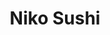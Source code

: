 ---
layout: place
title: Niko Sushi
permalink: /california/tarzana/niko-sushi.html
stateAbbr: CA
stateName: California
cityName: Tarzana
seo:
  type: restaurant
  links: null
place_id: ChIJtRQ9rROZwoARDioW2YVHlGA
photos:
  - name: >-
      places/ChIJtRQ9rROZwoARDioW2YVHlGA/photos/AeeoHcKH3_ghShKD7teYeoWPOISmQAQDC8KEUEGZwENqNTwBGP66TEb7-7_PLJusVDHq2PYdfQKdPWGo7-xv6I3GA4zh205i4VW3UM9tSeOrKjvOlXKv3KU5LGBK3NmRYUL5oGwUlX6TE6tkZHDzu3spI68Cz-T4MhsOZfkCsMDEP6mxPI0HBj5pOtb0lhQv1RoMmDtV7r97RAuouOi8J0ag7hOzNyxnsd3nu-bkZs45Wt2KXJteYhrXlzw8Z0-ZQdRlXBADKYd1MkcLZaeBI-ZEXTN6J-44yKl7RzRYEb3xzOv81A
    widthPx: 656
    heightPx: 369
    authorAttributions:
      - displayName: Niko Sushi
        uri: https://maps.google.com/maps/contrib/101444798153360078805
        photoUri: >-
          https://lh3.googleusercontent.com/a-/ALV-UjWPO9hjWJKd45LCv4WWyecB8AB5PGkJ4BN1jf-nn1-FLijZzak=s100-p-k-no-mo
    flagContentUri: >-
      https://www.google.com/local/imagery/report/?cb_client=maps_api_places.places_api&image_key=!1e10!2sAF1QipN_8j51qM4KgYkKXsnv2VaIqtfOKvhGTIYF0HZB&hl=en-US
    googleMapsUri: >-
      https://www.google.com/maps/place//data=!3m4!1e2!3m2!1sAF1QipN_8j51qM4KgYkKXsnv2VaIqtfOKvhGTIYF0HZB!2e10!4m2!3m1!1s0x80c29913ad3d14b5:0x60944785d9162a0e
  - name: >-
      places/ChIJtRQ9rROZwoARDioW2YVHlGA/photos/AeeoHcLgEh99z0KjpR2RGXEoZaWxXNXjMuLhJhezjxnWR58xoFde51HkI6qBYjCn6ZW8-Np87hRAroPTBHDOZnVjsz2Pq--EXYjzi6Q0DMUHOKITKO_Dlg0i1N_-xBlNXPRQYMOov0V0Dhhqc12ty8ouHo1LR7Abd55A0pGBvHdAA_1XawOPpYI6w7o93hMG99gJQ-0E3aN116fNLcThpXiPQi22b8VhsNXOBqy-5loK86COhFDMXkSQ005jlHt-_jqtT5rWJiMBUXv8-n1i1T_D0Gna1r-ege0k2G1QA-Jt2Cep_w
    widthPx: 816
    heightPx: 612
    authorAttributions:
      - displayName: Niko Sushi
        uri: https://maps.google.com/maps/contrib/101444798153360078805
        photoUri: >-
          https://lh3.googleusercontent.com/a-/ALV-UjWPO9hjWJKd45LCv4WWyecB8AB5PGkJ4BN1jf-nn1-FLijZzak=s100-p-k-no-mo
    flagContentUri: >-
      https://www.google.com/local/imagery/report/?cb_client=maps_api_places.places_api&image_key=!1e10!2sAF1QipMNg8obxMRDzZo8rzW4U43EGnuvkFPdsXXw6IBZ&hl=en-US
    googleMapsUri: >-
      https://www.google.com/maps/place//data=!3m4!1e2!3m2!1sAF1QipMNg8obxMRDzZo8rzW4U43EGnuvkFPdsXXw6IBZ!2e10!4m2!3m1!1s0x80c29913ad3d14b5:0x60944785d9162a0e
  - name: >-
      places/ChIJtRQ9rROZwoARDioW2YVHlGA/photos/AeeoHcKz53BJjXTwOM1y2ALBcquljZDZzJH9_Xr9LP0pL2JjcYWk8ZeIxMKDyE4ifyH9gMcTC335yGVbPH0A5FU5-xRXLIxZXs6e9aN5X083Q8A1SEFpvOWt7ZKv289hJi6zNU7Ru7sowixen8ueNjcRPOPzFi9IKllsRVtXHvwQw55HPMXXyq3Lx0-Ps0AaGCxla8HA_7YdC73HztPtzbNwc6oi6GW4Gg6zsPp-tJgjNvLE5Whncd6fNTYUMMfkhgyQGhFKg8PTeDhmxBMyb2g1gHXvfUNKoq5JYR_ZsI3OC48KwFot_ncduaa9bXUlWqDqCQeQIE53Y47e5_wGd9KC_P9LEHHedV01Ju4d2ynAySpX-aIzexB4AVtKYUXgv3WXMIJzKXkcRIU3nr8jNktCoS1z8o5OEy8eXWBAOd47RGXM5Jhu
    widthPx: 480
    heightPx: 640
    authorAttributions:
      - displayName: Palmetto Aquino
        uri: https://maps.google.com/maps/contrib/116780158136023218727
        photoUri: >-
          https://lh3.googleusercontent.com/a/ACg8ocLct1pEP4Ajb1e7bz1uC4zmVf82BbiRwucD8xFqbxLpmnIB-A=s100-p-k-no-mo
    flagContentUri: >-
      https://www.google.com/local/imagery/report/?cb_client=maps_api_places.places_api&image_key=!1e10!2sCIHM0ogKEICAgICz0MHJ4AE&hl=en-US
    googleMapsUri: >-
      https://www.google.com/maps/place//data=!3m4!1e2!3m2!1sCIHM0ogKEICAgICz0MHJ4AE!2e10!4m2!3m1!1s0x80c29913ad3d14b5:0x60944785d9162a0e
  - name: >-
      places/ChIJtRQ9rROZwoARDioW2YVHlGA/photos/AeeoHcI7aLtTDtzBCu3x_GO09DBEcotsMkQcUrU4zYkS6EgkES5TzihM1dOUO2-o5YnV6Ghzios58jxGmJq-u-PBChGFeUQz5220o6hjf1fG9ltnfAYiN8Xs5wCxiaf3lXUXz8HjyO2UN6lAmaE25rtwat13hGJYnyIU5VRRQsJN981UG1lYQuZBxBwcvK06lIqkUiguLmXk0skm89HMVKZKcdGNYD9E5CIQtZYj8qXFHRZNYnjBFr8FoxMeG1cym22pK1XjYOKwdHll_GIEQJq41UJ1-VaGsFl3t3sTdMT4ecv8LOC0M4GP9O5kjQe8qHqpo0svuBrNap6v2CpqaUXHZPzQIclgEpdJgbuxcB5yk03kQgE3xQjHQcnZAeT5JQEVor8fxfSxqiryxttOCj59qb8GIodsqRopeuwr5-f4b21MBg
    widthPx: 4000
    heightPx: 2252
    authorAttributions:
      - displayName: Nick Fursa
        uri: https://maps.google.com/maps/contrib/113316603443083002015
        photoUri: >-
          https://lh3.googleusercontent.com/a/ACg8ocKUu6JMbC7qKoV7mtTJm7cTErrIcg75v_k7zvoSkSIpOA2WKA=s100-p-k-no-mo
    flagContentUri: >-
      https://www.google.com/local/imagery/report/?cb_client=maps_api_places.places_api&image_key=!1e10!2sCIHM0ogKEICAgIDD1u2oWw&hl=en-US
    googleMapsUri: >-
      https://www.google.com/maps/place//data=!3m4!1e2!3m2!1sCIHM0ogKEICAgIDD1u2oWw!2e10!4m2!3m1!1s0x80c29913ad3d14b5:0x60944785d9162a0e
  - name: >-
      places/ChIJtRQ9rROZwoARDioW2YVHlGA/photos/AeeoHcIYUylaWdt6RzOqj8YjTWImzWi_QvxaWF1fv62vHedEmQS8ZdssD2_OBMQyEU38v0al2hiCcwfmXUrAoaLtCRWmWZwXevewkOd8LtNeu4T2mT_LWeONi93YMEoMDgLDUSie_LRT4UACy5ABrDk95Cx40XBNvNBIj6NV2XoUB86lpDNsaQal0iY6ccXE3mM7ojv1FzYWMPx2WwS8sLAS2OroTyLznoEjJ6nqJC46PYUb37RKDXrnh0s8zu-agMZLLW5VEvMN73hi-VqaswLX2x6b0NkQJ8K_A7xdcPdyAiLW36Sf88EZy70aVQ4dtW5MOrVbIq2HX6YK06HMRhD4BzeC1y2GOoSfLTM25wbS4KmHT8jxmqNHOpDusxhvEI8wyOGzyhRaUR5eCccFf7GoJo65bOgFgPEjM88c-3nDTBz4zQ
    widthPx: 480
    heightPx: 640
    authorAttributions:
      - displayName: Palmetto Aquino
        uri: https://maps.google.com/maps/contrib/116780158136023218727
        photoUri: >-
          https://lh3.googleusercontent.com/a/ACg8ocLct1pEP4Ajb1e7bz1uC4zmVf82BbiRwucD8xFqbxLpmnIB-A=s100-p-k-no-mo
    flagContentUri: >-
      https://www.google.com/local/imagery/report/?cb_client=maps_api_places.places_api&image_key=!1e10!2sCIHM0ogKEICAgICz0MGJfw&hl=en-US
    googleMapsUri: >-
      https://www.google.com/maps/place//data=!3m4!1e2!3m2!1sCIHM0ogKEICAgICz0MGJfw!2e10!4m2!3m1!1s0x80c29913ad3d14b5:0x60944785d9162a0e
  - name: >-
      places/ChIJtRQ9rROZwoARDioW2YVHlGA/photos/AeeoHcINMvK3x29Wrk1xrphRUoNpqYxYkmTAJ8mIdslXsUfriJdhZVET_jgGQGx3QlyYYq6jpuFmRSL1NbLhD-cUBlAnGZJ9Tib1_jMlDvWYv2aD9ZOB6FnOHAS4xtS0FsR2eLcCT2AtI7fKf2aEQ7YGYhncGnlrW91q4mDTPPITQA7GX8KP4FWTK0-0WJ6V92l30gZe6xU757AmXD674kBrZuVscjF5pZj_-aBJwWMFIsK8pa7TnHoxzqK0MaQZl-Pf-4TX0g3bnUtqFeTrsn9WD-ozB5FcxTrF6TcbsbR7mGBvAamZUYDsAV82nEKxcDx03mYc6nYE5Gf_BYWJMLTnMvkODKMfpF_vRny-xUvG4fDVMtL8SoBPKauHVbMOcaZGyObzKSbNet8xMN-O-Dt_OtK_q6DIz8qrbAj7pQJJFLYSow
    widthPx: 4800
    heightPx: 3600
    authorAttributions:
      - displayName: Carlos Flores
        uri: https://maps.google.com/maps/contrib/102856207666768027577
        photoUri: >-
          https://lh3.googleusercontent.com/a/ACg8ocI9zkQtrvJ0zouwVyTiUPFB7DxB5yMHf9eBJz_-k8qpwnsAUw=s100-p-k-no-mo
    flagContentUri: >-
      https://www.google.com/local/imagery/report/?cb_client=maps_api_places.places_api&image_key=!1e10!2sCIHM0ogKEICAgIDK-vD_FQ&hl=en-US
    googleMapsUri: >-
      https://www.google.com/maps/place//data=!3m4!1e2!3m2!1sCIHM0ogKEICAgIDK-vD_FQ!2e10!4m2!3m1!1s0x80c29913ad3d14b5:0x60944785d9162a0e
  - name: >-
      places/ChIJtRQ9rROZwoARDioW2YVHlGA/photos/AeeoHcI9gxVtVn3ysU02nGHDrhLtPzrrsHrNSarLPmHqd8exuHbVzoSGcPoTdSzhtS1tG23VaFKOSFi1duI5FJXqmhH9ODK347Jrpf-QV1GcKJMuI0c4zCZuwzQ8y9kVaRmmzg0DycXtjjlYRCk8Wp888fbmHZ-ZjkW-Ny3_Hk4X00WYBimNz4rhFTo8cUxMOJc5jA5tAnd4Aa6HQLiFlPVWMcoPvB6rCO2XEHTBOT7C-whw98zilcY-aYtVDrdXBo1ZqEp4fDvr8nRC-PfModFKkhyNIwd6AsnBqAZFK9VtRuHNO5HUQmYW7O01cfU8aTAXiCOfUBJvgVheMcoqs59AX1y_g61gv-fAopjQ2HXeTU1D4ulfv3Jny0A8Q09J-sOhI9N-p2ENF3zPKT2fd3jpqES322qA14At1eyFM6wlhiEifTDE
    widthPx: 480
    heightPx: 640
    authorAttributions:
      - displayName: Palmetto Aquino
        uri: https://maps.google.com/maps/contrib/116780158136023218727
        photoUri: >-
          https://lh3.googleusercontent.com/a/ACg8ocLct1pEP4Ajb1e7bz1uC4zmVf82BbiRwucD8xFqbxLpmnIB-A=s100-p-k-no-mo
    flagContentUri: >-
      https://www.google.com/local/imagery/report/?cb_client=maps_api_places.places_api&image_key=!1e10!2sCIHM0ogKEICAgICz0MHJwAE&hl=en-US
    googleMapsUri: >-
      https://www.google.com/maps/place//data=!3m4!1e2!3m2!1sCIHM0ogKEICAgICz0MHJwAE!2e10!4m2!3m1!1s0x80c29913ad3d14b5:0x60944785d9162a0e
  - name: >-
      places/ChIJtRQ9rROZwoARDioW2YVHlGA/photos/AeeoHcJYlP2_vdvZXYZGPpeZePcSh6WFRPa0FQhMPrWvRxQK5e9jbUS4JhndzS4OnWNr2lixkpTbftONVo6wAi-xgLxxLhclHbADJmwV5zoOTIKsYytrDJT3mkNduH5dOtpxCVcp3DSzeTSyRKXZOsPtvYX-3qslBdRrqZLbrRF-iiyrL5ZvADNi9mSwLFXMCm_e9GBRALIaQWTTf92cFaTpDj0BkLqKz01Z3UCWy3Xi0pVykTnoXq9uPc_MPNP2UuPqB0ZTdgIw7X1PW2ErY2tNkjhMF_OtBqTTo5td0n7fCeVxDniV7w5znXvZmnwd3265e27xzjAi0VpqisTTmFMDsFtmC48GPxGSpNnLZekbm2vPJXFT_IqJI5vi4hQwEV4vR0CbclgbhtBH7fn-7hOOneXaK4-nAL2LgDJgdX-fdXG4Nuk
    widthPx: 480
    heightPx: 640
    authorAttributions:
      - displayName: Palmetto Aquino
        uri: https://maps.google.com/maps/contrib/116780158136023218727
        photoUri: >-
          https://lh3.googleusercontent.com/a/ACg8ocLct1pEP4Ajb1e7bz1uC4zmVf82BbiRwucD8xFqbxLpmnIB-A=s100-p-k-no-mo
    flagContentUri: >-
      https://www.google.com/local/imagery/report/?cb_client=maps_api_places.places_api&image_key=!1e10!2sCIHM0ogKEICAgICz0MGJvwE&hl=en-US
    googleMapsUri: >-
      https://www.google.com/maps/place//data=!3m4!1e2!3m2!1sCIHM0ogKEICAgICz0MGJvwE!2e10!4m2!3m1!1s0x80c29913ad3d14b5:0x60944785d9162a0e
  - name: >-
      places/ChIJtRQ9rROZwoARDioW2YVHlGA/photos/AeeoHcLW1rkbH0sQYkJAfQbFksSCpYlml-hiyH1YYShaHR3-06Me0u4LwpEomNrzrqjDWIYDdOQuQ8nuQ50UuRZMbfVPyR8bBKom6BOJb_5YAVX4ku89OTyiLXtnzA3RT-nYejKNOWi6_DB9YiZM-1oNEznr984_t0WIpzmqd5LqN3Mqo90s8KAYK3CorfQrE97dxwx3J8_VMRcOTLDoYxOYHuHHCfS4aUKxqGua9AiDhvoKuZLrBfg5bzNOYKH4KGPq0B5Vlh4jeglbIX7Eejp-QEJdYe2UUR_PR4wbgBaPcTAKl6_phxOGbyiWpc37eG6YoYA4XNB-J7zbBpXpENmKC2wR4PD0pwXeTucqW8bxlZiYth9ySmCxjdsIrGTndKUT5F9lu_kn90Y19EpUd-JvCjkubp01yMb-ZocA_4a5XoZarCmK
    widthPx: 4032
    heightPx: 3024
    authorAttributions:
      - displayName: Carlos Flores
        uri: https://maps.google.com/maps/contrib/102856207666768027577
        photoUri: >-
          https://lh3.googleusercontent.com/a/ACg8ocI9zkQtrvJ0zouwVyTiUPFB7DxB5yMHf9eBJz_-k8qpwnsAUw=s100-p-k-no-mo
    flagContentUri: >-
      https://www.google.com/local/imagery/report/?cb_client=maps_api_places.places_api&image_key=!1e10!2sCIHM0ogKEICAgID4g5XulAE&hl=en-US
    googleMapsUri: >-
      https://www.google.com/maps/place//data=!3m4!1e2!3m2!1sCIHM0ogKEICAgID4g5XulAE!2e10!4m2!3m1!1s0x80c29913ad3d14b5:0x60944785d9162a0e
  - name: >-
      places/ChIJtRQ9rROZwoARDioW2YVHlGA/photos/AeeoHcK-DM2ZpLKkKfrGEZ-k6g8KnhEEZEUV7tkdWWGlv03TYLHY-t-NOO6zH9iJ6sV__6fxlOkDxx2TXeJhuK5fBphCNasUIiomyPt3li6Z69j90cKzdhI7AtgsPHCVGqA6Jr-Bwfj7VCU2d2pl8xmck7vGRJ3tVAoevl02lp4XMAMCWpC7U3XXnduchojzytpOICLhnocOyx06xMuj0mTNIT2rSvncc7FNZByStcBb-bEYJQ249GoNykDQpz-r2AArwkN7Qw8sOCnVG2ffSNf-3P1sK29XleKRoWaYrYkUfVMIb1Mn3vJK8oWy21GeGG_dHrDbmicxfSSnJ1GTqWwz5lxVmrCZQgHfHaSDysnK472bC59-MUa29c_cnzUQ3lNhGRFjUDnx2HSLwkWu7cW2c5j_NPHxUeG5iEXiLAQwy5itkqtR
    widthPx: 4032
    heightPx: 3024
    authorAttributions:
      - displayName: JC
        uri: https://maps.google.com/maps/contrib/115805517237651808868
        photoUri: >-
          https://lh3.googleusercontent.com/a-/ALV-UjXOlYkilXgDwcz1SQ0Gg6PfG79IEui3eBEJh5oZuzVd5TDbY88XpA=s100-p-k-no-mo
    flagContentUri: >-
      https://www.google.com/local/imagery/report/?cb_client=maps_api_places.places_api&image_key=!1e10!2sCIHM0ogKEICAgIDEmuDUiQE&hl=en-US
    googleMapsUri: >-
      https://www.google.com/maps/place//data=!3m4!1e2!3m2!1sCIHM0ogKEICAgIDEmuDUiQE!2e10!4m2!3m1!1s0x80c29913ad3d14b5:0x60944785d9162a0e
address: 19001 Ventura Blvd, Tarzana, CA 91356, USA
street: 19001 Ventura Blvd
city: Tarzana
state: CA
zip: '91356'
country: USA
neighborhood: Tarzana
latitude: '34.172735'
longitude: '-118.547834'
accessibility_options:
  wheelchairAccessibleParking: true
  wheelchairAccessibleEntrance: true
  wheelchairAccessibleRestroom: true
  wheelchairAccessibleSeating: true
business_status: OPERATIONAL
name: Niko Sushi
google_maps_links:
  directionsUri: >-
    https://www.google.com/maps/dir//''/data=!4m7!4m6!1m1!4e2!1m2!1m1!1s0x80c29913ad3d14b5:0x60944785d9162a0e!3e0
  placeUri: https://maps.google.com/?cid=6959265964392589838
  writeAReviewUri: >-
    https://www.google.com/maps/place//data=!4m3!3m2!1s0x80c29913ad3d14b5:0x60944785d9162a0e!12e1
  reviewsUri: >-
    https://www.google.com/maps/place//data=!4m4!3m3!1s0x80c29913ad3d14b5:0x60944785d9162a0e!9m1!1b1
  photosUri: >-
    https://www.google.com/maps/place//data=!4m3!3m2!1s0x80c29913ad3d14b5:0x60944785d9162a0e!10e5
primary_type: Sushi Restaurant
opening_hours:
  regular: null
  current: null
secondary_opening_hours:
  regular:
    weekdayDescriptions: null
    type: null
  current:
    weekdayDescriptions: null
    type: null
phone: null
price_level: null
price_range: null
rating: null
rating_count: 0
website: null
description: >-
  Discover Niko Sushi in Tarzana, California$$$Niko Sushi in Tarzana, CA, stands
  out as a welcoming sushi restaurant offering a variety of fresh Japanese
  dishes in a relaxed atmosphere. This spot is known for its flavorful nigiri
  and creative rolls, making it a go-to choice for those seeking authentic yet
  approachable Japanese fare. With accessibility features like
  wheelchair-friendly parking and entrances, it ensures everyone can enjoy the
  experience comfortably. The laid-back setting provides a casual vibe perfect
  for casual diners or groups, while the menu highlights high-quality
  ingredients that appeal to sushi enthusiasts exploring options near them.
  Whether you're in the mood for top-rated rolls or a simple Japanese meal, this
  location combines tradition with everyday convenience in the heart of Tarzana.
generative_summary: >-
  Discover Niko Sushi in Tarzana, California$$$Niko Sushi in Tarzana, CA, stands
  out as a welcoming sushi restaurant offering a variety of fresh Japanese
  dishes in a relaxed atmosphere. This spot is known for its flavorful nigiri
  and creative rolls, making it a go-to choice for those seeking authentic yet
  approachable Japanese fare. With accessibility features like
  wheelchair-friendly parking and entrances, it ensures everyone can enjoy the
  experience comfortably. The laid-back setting provides a casual vibe perfect
  for casual diners or groups, while the menu highlights high-quality
  ingredients that appeal to sushi enthusiasts exploring options near them.
  Whether you're in the mood for top-rated rolls or a simple Japanese meal, this
  location combines tradition with everyday convenience in the heart of Tarzana.
generative_disclosure: Summarized by AI using the Grok-3-Mini model.
reviews: null
review_summary: >-
  What Customers Are Saying$$$From what folks share about Niko Sushi, it seems
  like a solid pick for anyone craving fresh sushi without the fuss, with many
  highlighting the tasty rolls and friendly service that keep things light and
  enjoyable. People often mention the variety of options that cater to different
  tastes, making it a reliable spot for quick lunches or relaxed dinners, though
  some note it's best for straightforward visits rather than anything fancy.
  Overall, the consensus leans positive, with diners appreciating the
  approachable prices and consistent quality that make it feel like a
  neighborhood favorite. If you're hunting for sushi places nearby, feedback
  suggests this one delivers on freshness and satisfaction without major
  letdowns. In a casual scene like this, it's clear that Niko Sushi earns repeat
  visits for its dependable vibe and menu that hits the mark for most.
review_disclosure: Summarized by AI using the Grok-3-Mini model.
parking_options: null
payment_options: null
allow_dogs: null
curbside_pickup: null
delivery: null
dine_in: null
good_for_children: null
good_for_groups: null
good_for_sports: null
live_music: null
menu_for_children: null
outdoor_seating: null
reservable: null
restroom: null
serves_beer: null
serves_breakfast: null
serves_brunch: null
serves_cocktails: null
serves_coffee: null
serves_dinner: null
serves_dessert: null
serves_lunch: null
serves_vegetarian_food: null
serves_wine: null
takeout: null
update_category: pro
places_description: null

---